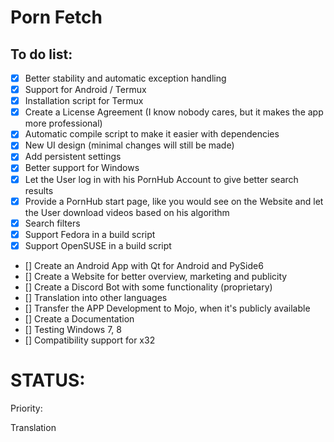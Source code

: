 # Porn Fetch 


## To do list:


- [x] Better stability and automatic exception handling
- [x] Support for Android / Termux
- [x] Installation script for Termux
- [x] Create a License Agreement (I know nobody cares, but it makes the app more professional)
- [x] Automatic compile script to make it easier with dependencies
- [x] New UI design (minimal changes will still be made)
- [x] Add persistent settings
- [x] Better support for Windows
- [x] Let the User log in with his PornHub Account to give better search results
- [x] Provide a PornHub start page, like you would see on the Website and let the User download videos based on his algorithm
- [x] Search filters
- [x] Support Fedora in a build script
- [x] Support OpenSUSE in a build script
- [] Create an Android App with Qt for Android and PySide6
- [] Create a Website for better overview, marketing and publicity
- [] Create a Discord Bot with some functionality (proprietary)
- [] Translation into other languages
- [] Transfer the APP Development to Mojo, when it's publicly available
- [] Create a Documentation
- [] Testing Windows 7, 8
- [] Compatibility support for x32


# STATUS:

Priority:

Translation 

